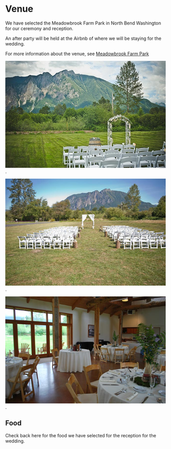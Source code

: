 # Venue

We have selected the Meadowbrook Farm Park in North Bend Washington for our ceremony and reception.

An after party will be held at the Airbnb of where we will be staying for the wedding.

For more information about the venue, see [Meadowbrook Farm Park](https://www.meadowbrookfarmpreserve.org/)

![Picture of mountain at venue](/media/venue-mountain.jpg "Picture of mountain at wedding venue").

![Picture of mountain at venue reverse](/media/venue-mountain-2.jpg "Picture of mountain at wedding venue reverse").

![Picture of inside of venue](/media/venue-inside.jpg "Picture of inside of venue").

## Food

Check back here for the food we have selected for the reception for the wedding.